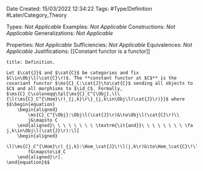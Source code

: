 <div class="topSpace"></div>

Date Created: 15/03/2022 12:34:22
Tags: #Type/Definition #Later/Category_Theory

Types: <i>Not Applicable</i>
Examples: <i>Not Applicable</i>
Constructions: <i>Not Applicable</i>
Generalizations: <i>Not Applicable</i>

Properties: <i>Not Applicable</i>
Sufficiencies: <i>Not Applicable</i>
Equivalences: <i>Not Applicable</i>
Justifications: [[Constant functor is a functor]]

``` ad-Definition
title: Definition.

Let $\cat{J}$ and $\cat{C}$ be categories and fix $C\in\Obj\l(\cat{C}\r)$. The **constant functor at $C$** is the covariant functor $\ms{C}_C:\cat{J}\to\cat{C}$ sending all objects to $C$ and all morphisms to $\id_C$. Formally, $\ms{C}_C\coloneqq\tpl{\ms{C}_C^{\Obj},\l\{\l(\ms{C}_C^{\Hom}\r)_{j,k}\r\}_{j,k\in\Obj\l(\cat{J}\r)}}$ where
$$\begin{equation}
    \begin{aligned}
        \ms{C}_C^{\Obj}:\Obj\l(\cat{J}\r)&\to\Obj\l(\cat{C}\r)\\
        j&\mapsto C
    \end{aligned}\ \ \ \ \ \ \ \ \textrm{\it{and}}\ \ \ \ \ \ \ \ \fa j,k\in\Obj\l(\cat{J}\r):\l[
    \begin{aligned}
        \l(\ms{C}_C^{\Hom}\r)_{j,k}:\Hom_\cat{J}\!\l(j,k\r)&\to\Hom_\cat{C}\!\l(C,C\r)\\
        f&\mapsto\id_C
    \end{aligned}\r].
\end{equation}$$

```
